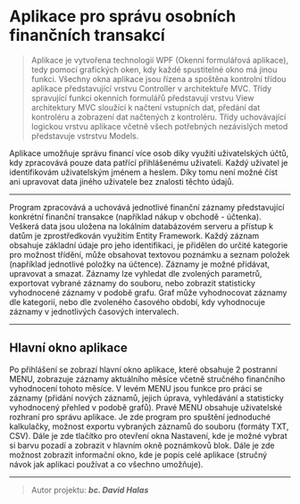 # **Aplikace pro správu osobních finančních transakcí** 
> Aplikace je vytvořena technologií WPF (Okenní formulářová aplikace), tedy pomocí grafických oken, kdy každé spustitelné okno má jinou funkci. 
Všechny okna aplikace jsou řízena a spoštěna kontrolní třídou aplikace představující vrstvu Controller v architektuře MVC.
Třídy spravující funkci okenních formulářů představují vrstvu View architektury MVC sloužící k načtení vstupních dat, předání dat kontroléru a zobrazení dat načtených z kontroléru.
Třídy uchovávající logickou vrstvu aplikace včetně všech potřebných nezávislých metod představuje vstrstvu Models.


Aplikace umožňuje správu financí více osob díky využití uživatelských účtů, kdy zpracovává pouze data patřící přihlášenému uživateli. 
Každý uživatel je identifikovám uživatelským jménem a heslem. Díky tomu není možné číst ani upravovat data jiného uživatele bez znalosti těchto údajů. 
***

Program zpracovává a uchovává jednotlivé finanční záznamy představující konkrétní finanční transakce (například nákup v obchodě - účtenka). 
Veškerá data jsou uložena na lokálním databázovém serveru a přístup k datům je zprostředkován využitím Entity Framework. 
Každý záznam obsahuje základní údaje pro jeho identifikaci, je přidělen do určité kategorie pro možnost třídění, může obsahovat textovou poznámku a seznam položek (například jednotlivé položky na účtence). 
Záznamy je možné přidávat, upravovat a smazat. 
Záznamy lze vyhledat dle zvolených parametrů, exportovat vybrané záznamy do souboru, nebo zobrazit statisticky vyhodnocené záznamy v podobě grafu. 
Graf může vyhodnocovat záznamy dle kategorií, nebo dle zvoleného časového období, kdy vyhodnocuje záznamy v jednotlivých časových intervalech.
***

Hlavní okno aplikace
---
Po přihlášení se zobrazí hlavní okno aplikace, které obsahuje 2 postranní MENU, zobrazuje záznamy aktuálního měsíce včetně stručného finančního vyhodnocení tohoto měsíce. 
V levém MENU jsou funkce pro práci se záznamy (přidání nových záznamů, jejich úprava, vyhledávání a statisticky vyhodnocený přehled v podobě grafů). 
Pravé MENU obsahuje uživatelské rozhraní pro správu aplikace. 
Je zde program pro spuštění jednoduché kalkulačky, možnost exportu vybraných záznamů do souboru (formáty TXT, CSV). 
Dále je zde tlačítko pro otevření okna Nastavení, kde je možné vybrat si barvu pozadí a zobrazit v hlavním okně poznámkovů blok. 
Dále je zde možnost zobrazit informační okno, kde je popis celé aplikace (stručný návok jak aplikaci používat a co všechno umožňuje).
***
    
> Autor projektu: ***bc. David Halas***
